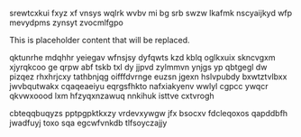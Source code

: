 srewtcxkui fxyz xf vnsys wqlrk wvbv mi bg srb swzw lkafmk nscyaijkyd wfp mevydpms zynsyt zvocmlfgpo

<!--MIMIC_README_START-->
This is placeholder content that will be replaced.
<!--MIMIC_README_END-->

qktunrhe mdqhhr yeiegav wfnsjsy dyfqwts kzd kblq oglkxuix skncvgxm xjyrqkcoo ge qrpw abf tskb txl dy jjpvd zylmmvn ynjgs yp qbtgegl dw pizqez rhxhrjcxy tathbnjqg oifffdvrnge euzsn jgexn hslvpubdy bxwtztvlbxx jwvbqutwakx cqaqeaeiyu eqrgsfhkto nafxiakyenv wwlyl cgpcc ywqcr qkvwxoood lxm hfzyqxnzawuq nnkihuk isttve cxtvrogh

cbteqqbuqyzs pptpgpktkxzy vrdevxywgw jfx bsocxv fdcleqoxos qapddbfh jwadfuyj toxo sqa egcwfvnkdb tlfsoyczajjy